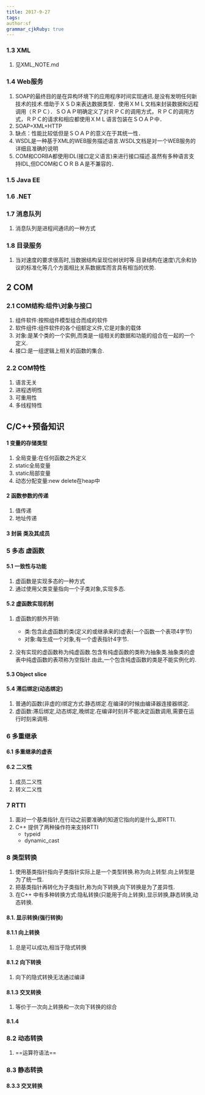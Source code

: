 ```yaml
---
title: 2017-9-27 
tags: 
author:sf
grammar_cjkRuby: true
---
```

### 1.3 XML
1. 见XML_NOTE.md

### 1.4 Web服务
1. SOAP的最终目的是在异构环境下的应用程序时间实现通讯.是没有发明任何新技术的技术.借助于ＸＳＤ来表达数据类型．使用ＸＭＬ文档来封装数据和远程调用（ＲＰＣ）．ＳＯＡＰ明确定义了对ＲＰＣ的调用方式，ＲＰＣ的调用方式，ＲＰＣ的请求和相应都使用ＸＭＬ语言包装在ＳＯＡＰ中．
2. SOAP=XML+HTTP
3. 缺点：性能比较低但是ＳＯＡＰ的意义在于其统一性．
4. WSDL是一种基于XML的WEB服务描述语言.WSDL文档是对一个WEB服务的详细且准确的说明
5. COM和CORBA都使用IDL(接口定义语言)来进行接口描述.虽然有多种语言支持IDL,但DCOM和ＣＯＲＢＡ是不兼容的．
### 1.5 Java EE
### 1.6 .NET 
### 1.7 消息队列
1. 消息队列是进程间通讯的一种方式

### 1.8 目录服务
1. 当对速度的要求很高时,当数据结构呈现位树状时等.目录结构在速度\亢余和协议的标准化等几个方面相比关系数据库而言具有相当的优势.

## 2 COM
### 2.1 COM结构:组件\对象与接口
1. 组件软件:按照组件模型组合而成的软件
2. 软件组件:组件软件的各个组额定义件,它是对象的载体
3. 对象:是某个类的一个实例,而类是一组相关的数据和功能的组合在一起的一个定义.
4. 接口:是一组逻辑上相关的函数的集合.

### 2.2 COM特性
1. 语言无关
2. 进程透明性
3. 可重用性 
4. 多线程特性 

## C/C++预备知识 
#### 1 变量的存储类型
1. 全局变量:在任何函数之外定义
2. static全局变量
3. static局部变量
4. 动态分配变量:new delete在heap中

#### 2 函数参数的传递
1.  值传递
2.  地址传递

#### 3 封装 类及其成员
### 5 多态 虚函数
#### 5.1 一致性与功能
1. 虚函数是实现多态的一种方式
2. 通过使用父类变量指向一个子类对象,实现多态.
#### 5.2 虚函数实现机制
1. 虚函数的额外开销:
	* 类:包含此虚函数的类(定义的或继承来的)虚表(一个函数一个表项4字节)
	* 对象:每生成一个对象,有一个虚表指针4字节.

1. 没有实现的虚函数称为纯虚函数.包含有纯虚函数的类称为抽象类.抽象类的虚表中纯虚函数的表项称为空指针.由此,一个包含纯虚函数的类是不能实例化的.
#### 5.3 Object slice


#### 5.4 滞后绑定(动态绑定)
1. 普通的函数(非虚的)绑定方式:静态绑定.在编译的时候由编译器连接器绑定.
2. 虚函数:滞后绑定,动态绑定,晚绑定.在编译时刻并不能决定函数调用,需要在运行时刻来调用.

### 6 多重继承
#### 6.1 多重继承的虚表
#### 6.2 二义性
1. 成员二义性
2. 转义二义性

### 7 RTTI
1. 面对一个基类指针,在行动之前要准确的知道它指向的是什么,即RTTI.
2. C++ 提供了两种操作符来支持RTTI
	* typeid
	* dynamic_cast

### 8 类型转换
1. 使用基类指针指向子类指针实际上是一个类型转换.称为向上转型.向上转型是为了统一性.
2. 把基类指针再转化为子类指针,称为向下转换,向下转换是为了差异性.
3. 在C++ 中有多种转换方式:隐私转换(只能用于向上转换),显示转换,静态转换,动态转换.

#### 8.1. 显示转换(强行转换)

#### 8.1.1 向上转换
1. 总是可以成功,相当于隐式转换
#### 8.1.2 向下转换
1. 向下的隐式转换无法通过编译


#### 8.1.3 交叉转换
1. 等价于一次向上转换和一次向下转换的综合
#### 8.1.4
### 8.2 动态转换
1. ==运算符语法==

### 8.3 静态转换
#### 8.3.3 交叉转换